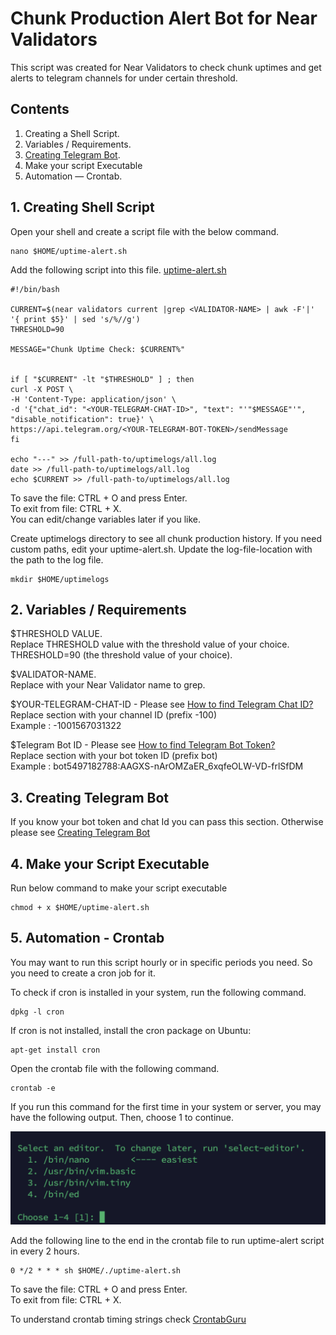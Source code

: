 # Chunk Production Alert Bot for Near Validators

This script was created for Near Validators to check chunk uptimes and get alerts to telegram channels for under certain threshold.

## Contents

1. Creating a Shell Script.
2. Variables / Requirements.
3. [Creating Telegram Bot](https://github.com/GateOmega/Chunk-Production-Alert-Bot/blob/main/Telegram-Bot.md). 
4. Make your script Executable
5. Automation — Crontab.

## 1. Creating Shell Script

Open your shell and create a script file with the below command.

```
nano $HOME/uptime-alert.sh
```

Add the following script into this file. [uptime-alert.sh](https://github.com/GateOmega/Chunk-Production-Alert-Bot/blob/main/uptime-alert.sh)

```
#!/bin/bash

CURRENT=$(near validators current |grep <VALIDATOR-NAME> | awk -F'|' '{ print $5}' | sed 's/%//g')
THRESHOLD=90

MESSAGE="Chunk Uptime Check: $CURRENT%"


if [ "$CURRENT" -lt "$THRESHOLD" ] ; then
curl -X POST \
-H 'Content-Type: application/json' \
-d '{"chat_id": "<YOUR-TELEGRAM-CHAT-ID>", "text": "'"$MESSAGE"'", "disable_notification": true}' \
https://api.telegram.org/<YOUR-TELEGRAM-BOT-TOKEN>/sendMessage
fi

echo "---" >> /full-path-to/uptimelogs/all.log
date >> /full-path-to/uptimelogs/all.log
echo $CURRENT >> /full-path-to/uptimelogs/all.log

```
To save the file: CTRL + O and press Enter.  
To exit from file: CTRL + X.  
You can edit/change variables later if you like.

Create uptimelogs directory to see all chunk production history. If you need custom paths, edit your uptime-alert.sh. Update the log-file-location with the path to the log file.
```
mkdir $HOME/uptimelogs 
```

## 2. Variables / Requirements

$THRESHOLD VALUE.  
Replace THRESHOLD value with the threshold value of your choice.   
THRESHOLD=90 (the threshold value of your choice).  
  
$VALIDATOR-NAME.  
Replace with your Near Validator name to grep.   

$YOUR-TELEGRAM-CHAT-ID - Please see [How to find Telegram Chat ID?](https://github.com/GateOmega/Chunk-Production-Alert-Bot/blob/main/Telegram-Bot.md)     
Replace <YOUR TELEGRAM CHAT ID> section with your channel ID (prefix -100)  
Example : -1001567031322   

$Telegram Bot ID - Please see [How to find Telegram Bot Token?](https://github.com/GateOmega/Chunk-Production-Alert-Bot/blob/main/Telegram-Bot.md)    
Replace <YOUR-TELEGRAM-BOT-TOKEN> section with your bot token ID (prefix bot)  
Example : bot5497182788:AAGXS-nArOMZaER_6xqfeOLW-VD-frlSfDM  

## 3. Creating Telegram Bot 

If you know your bot token and chat Id you can pass this section. Otherwise please see [Creating Telegram Bot](https://github.com/GateOmega/Chunk-Production-Alert-Bot/blob/main/Telegram-Bot.md)

## 4. Make your Script Executable

Run below command to make your script executable

```
chmod + x $HOME/uptime-alert.sh
```

## 5. Automation - Crontab
  
You may want to run this script hourly or in specific periods you need. So you need to create a cron job for it.   

To check if cron is installed in your system, run the following command.
```
dpkg -l cron
```
If cron is not installed, install the cron package on Ubuntu:
```
apt-get install cron
```
Open the crontab file with the following command.
```
crontab -e
```
If you run this command for the first time in your system or server, you may have the following output. Then, choose 1 to continue.   

![Crontab](https://github.com/GateOmega/Chunk-Production-Alert-Bot/blob/main/images/crontab.png)  

Add the following line to the end in the crontab file to run uptime-alert script in every 2 hours.  

```  
0 */2 * * * sh $HOME/./uptime-alert.sh
```  
To save the file: CTRL + O and press Enter.  
To exit from file: CTRL + X.  

To understand crontab timing strings check [CrontabGuru](https://crontab.guru)

